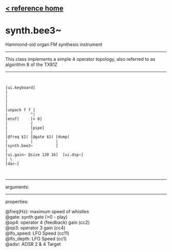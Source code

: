 [< reference home](index.html)
---

# synth.bee3~


Hammond-oid organ FM synthesis instrument

---

This class implements a simple 4 operator topology, also referred to as algorithm
            8 of the TX81Z
<br>


---


```


[ui.keyboard]
|
|
|
|
[unpack f f ]
|          ^|
[mtof]     [> 0]
|          |
|          [pipe]
|          |
[@freq $1( [@gate $1( [dump(
|          |          |
[synth.bee3~          ]
|
[ui.gain~ @size 120 16]  [ui.dsp~]
| \
[dac~]

            
```

---
arguments:


---
properties:

@freq(Hz): maximum speed of whistles<br>
@gate: synth gate
            (&gt;0 - play)<br>
@op4: operator 4 (feedback) gain
            (cc2)<br>
@op3: operator 3 gain
            (cc4)<br>
@lfo_speed: LFO Speed
            (cc11)<br>
@lfo_depth: LFO Speed
            (cc1)<br>
@adsr: ADSR 2 &amp; 4
            Target<br>

